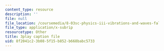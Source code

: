 ```yaml
---
content_type: resource
description: ''
file: null
file_location: /coursemedia/8-03sc-physics-iii-vibrations-and-waves-fall-2016/8f2041c23b085f15b852b668babc5733_T2n6fVybLcU.vtt
file_type: application/x-subrip
resourcetype: Other
title: 3play caption file
uid: 8f2041c2-3b08-5f15-b852-b668babc5733
---
```

